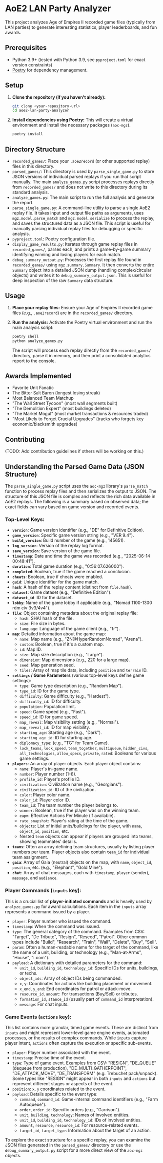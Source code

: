 # AoE2 LAN Party Analyzer

This project analyzes Age of Empires II recorded game files (typically from LAN parties) to generate interesting statistics, player leaderboards, and fun awards.

## Prerequisites

- Python 3.9+ (tested with Python 3.9, see `pyproject.toml` for exact version constraints)
- [Poetry](https://python-poetry.org/docs/#installation) for dependency management.

## Setup

1.  **Clone the repository (if you haven't already):**
    ```bash
    git clone <your-repository-url>
    cd aoe2-lan-party-analyzer
    ```

2.  **Install dependencies using Poetry:**
    This will create a virtual environment and install the necessary packages (`aoc-mgz`).
    ```bash
    poetry install
    ```

## Directory Structure

-   `recorded_games/`: Place your `.aoe2record` (or other supported replay) files in this directory.
-   `parsed_games/`: This directory is used by `parse_single_game.py` to store JSON versions of individual parsed replays if you run that script manually. The main `analyze_games.py` script processes replays directly from `recorded_games/` and does not write to this directory during its standard analysis. 
-   `analyze_games.py`: The main script to run the full analysis and generate the report.
-   `parse_single_game.py`: A command-line utility to parse a single AoE2 replay file. It takes input and output file paths as arguments, uses `mgz.model.parse_match` and `mgz.model.serialize` to process the replay, and saves the structured data as a JSON file. This script is useful for manually parsing individual replay files for debugging or specific analysis.
-   `pyproject.toml`: Poetry configuration file.
-   `display_game_results.py`: Iterates through game replay files in `recorded_games/`, parses each, and prints a game-by-game summary identifying winning and losing players for each match.
-   `debug_summary_output.py`: Processes the first replay file found in `recorded_games/` using `mgz.summary.Summary`. It then converts the entire `Summary` object into a detailed JSON dump (handling complex/circular objects) and writes it to `debug_summary_output.json`. This is useful for deep inspection of the raw `Summary` data structure.

## Usage

1.  **Place your replay files:**
    Ensure your Age of Empires II recorded game files (e.g., `.aoe2record`) are in the `recorded_games/` directory.

2.  **Run the analysis:**
    Activate the Poetry virtual environment and run the main analysis script:
    ```bash
    poetry shell
    python analyze_games.py
    ```
    The script will process each replay directly from the `recorded_games/` directory, parse it in memory, and then print a consolidated analytics report to the console.

## Awards Implemented

-   Favorite Unit Fanatic
-   The Bitter Salt Baron (longest losing streak)
-   Most Balanced Team Matchup
-   "The Wall Street Tycoon" (most wall segments built)
-   "The Demolition Expert" (most buildings deleted)
-   "The Market Mogul" (most market transactions & resources traded)
-   "Most Likely to Forget Crucial Upgrades" (tracks who forgets key economic/blacksmith upgrades)

## Contributing

(TODO: Add contribution guidelines if others will be working on this.)

## Understanding the Parsed Game Data (JSON Structure)

The `parse_single_game.py` script uses the `aoc-mgz` library's `parse_match` function to process replay files and then serializes the output to JSON. The structure of this JSON file is complex and reflects the rich data available in AoE2 replays. The following is a summary based on observed data; the exact fields can vary based on game version and recorded events.

### Top-Level Keys:

-   **`version`**: Game version identifier (e.g., "DE" for Definitive Edition).
-   **`game_version`**: Specific game version string (e.g., "VER 9.4").
-   **`build_version`**: Build number of the game (e.g., 145651).
-   **`log_version`**: Version of the replay log format.
-   **`save_version`**: Save version of the game file.
-   **`timestamp`**: Date and time the game was recorded (e.g., "2025-06-14 00:48:41").
-   **`duration`**: Total game duration (e.g., "0:56:07.626000").
-   **`completed`**: Boolean, true if the game reached a conclusion.
-   **`cheats`**: Boolean, true if cheats were enabled.
-   **`guid`**: Unique identifier for the game match.
-   **`hash`**: A hash of the replay content (distinct from `file.hash`).
-   **`dataset`**: Game dataset (e.g., "Definitive Edition").
-   **`dataset_id`**: ID for the dataset.
-   **`lobby`**: Name of the game lobby if applicable (e.g., "Nomad 1100-1300 rdm civ 3v3/4v4").
-   **`file`**: Object containing metadata about the original replay file:
    -   `hash`: SHA1 hash of the file.
    -   `size`: File size in bytes.
    -   `language`: Language of the game client (e.g., "fr").
-   **`map`**: Detailed information about the game map:
    -   `name`: Map name (e.g., "ZN@HyperRandomNomad", "Arena").
    -   `custom`: Boolean, true if it's a custom map.
    -   `id`: Map ID.
    -   `size`: Map size description (e.g., "Large").
    -   `dimension`: Map dimensions (e.g., 220 for a large map).
    -   `seed`: Map generation seed.
    -   `tiles`: Array of map tile data, including `position` and `terrain` ID.
-   **`settings` / Game Parameters** (various top-level keys define game settings):
    -   `type`: Game type description (e.g., "Random Map").
    -   `type_id`: ID for the game type.
    -   `difficulty`: Game difficulty (e.g., "Hardest").
    -   `difficulty_id`: ID for difficulty.
    -   `population`: Population limit.
    -   `speed`: Game speed (e.g., "Fast").
    -   `speed_id`: ID for game speed.
    -   `map_reveal`: Map visibility setting (e.g., "Normal").
    -   `map_reveal_id`: ID for map visibility.
    -   `starting_age`: Starting age (e.g., "Dark").
    -   `starting_age_id`: ID for starting age.
    -   `diplomacy_type`: (e.g., "TG" for Team Game).
    -   `lock_teams`, `lock_speed`, `team_together`, `multiqueue`, `hidden_civs`, `all_technologies`, `allow_specs`, `private`, `rated`: Booleans for various game settings.
-   **`players`**: An array of player objects. Each player object contains:
    -   `name`: Player's in-game name.
    -   `number`: Player number (1-8).
    -   `profile_id`: Player's profile ID.
    -   `civilization`: Civilization name (e.g., "Georgians").
    -   `civilization_id`: ID of the civilization.
    -   `color`: Player color name.
    -   `color_id`: Player color ID.
    -   `team_id`: The team number the player belongs to.
    -   `winner`: Boolean, true if the player was on the winning team.
    -   `eapm`: Effective Actions Per Minute (if available).
    -   `rate_snapshot`: Player's rating at the time of the game.
    -   `objects`: List of initial units/buildings for the player, with `name`, `object_id`, `position`, etc.
    -   Nested `team` objects can appear if players are grouped into teams, showing teammates' details.
-   **`teams`**: Often an array defining team structures, usually by listing player numbers per team. Player objects also contain `team_id` for individual team assignment.
-   **`gaia`**: Array of Gaia (neutral) objects on the map, with `name`, `object_id`, `position`, etc. (e.g., "Elephant", "Gold Mine").
-   **`chat`**: Array of chat messages, each with `timestamp`, `player` (sender), `message`, and `audience`.

### Player Commands (`inputs` key):
This is a crucial list of **player-initiated commands** and is heavily used by `analyze_games.py` for award calculations. Each item in the `inputs` array represents a command issued by a player.
-   `player`: Player number who issued the command.
-   `timestamp`: When the command was issued.
-   `type`: The general category of the command. Examples from CSV: "Target", "De Tribute", "Resign", "Reseed", "Patrol". Other common types include "Build", "Research", "Train", "Wall", "Delete", "Buy", "Sell".
-   `param`: Often a human-readable name for the target of the command, like the name of a unit, building, or technology (e.g., "Man-at-Arms", "House", "Loom").
-   `payload`: A dictionary with detailed parameters for the command:
    -   `unit_id`, `building_id`, `technology_id`: Specific IDs for units, buildings, or techs.
    -   `object_ids`: Array of object IDs being commanded.
    -   `x`, `y`: Coordinates for actions like building placement or movement.
    -   `x_end`, `y_end`: End coordinates for patrol or attack-move.
    -   `resource_id`, `amount`: For transactions (Buy/Sell) or tributes.
    -   `formation_id`, `stance_id` (usually part of `command_id` interpretation).
    -   `message`: For chat inputs.

### Game Events (`actions` key):
This list contains more granular, timed game events. These are distinct from `inputs` and might represent lower-level game engine events, automated processes, or the results of complex commands. While `inputs` capture player intent, `actions` often capture the execution or specific sub-events.
-   `player`: Player number associated with the event.
-   `timestamp`: Precise time of the event.
-   `type`: Type of game event. Examples from CSV: "RESIGN", "DE_QUEUE" (dequeue from production), "DE_MULTI_GATHERPOINT", "DE_ATTACK_MOVE", "DE_TRANSFORM" (e.g. Trebuchet pack/unpack). Some types like "RESIGN" might appear in both `inputs` and `actions` but represent different stages or aspects of the event.
-   `position`: `x`, `y` coordinates related to the event.
-   `payload`: Details specific to the event type:
    -   `command`, `command_id`: Game-internal command identifiers (e.g., "Farm Autoqueue").
    -   `order`, `order_id`: Specific orders (e.g., "Garrison").
    -   `unit`, `building`, `technology`: Names of involved entities.
    -   `unit_id`, `building_id`, `technology_id`: IDs of involved entities.
    -   `amount`, `resource`, `resource_id`: For resource-related events.
    -   `target_id`, `target_type`: Information about the target of an action.

To explore the exact structure for a specific replay, you can examine the JSON files generated in the `parsed_games/` directory or use the `debug_summary_output.py` script for a more direct view of the `aoc-mgz` objects.
